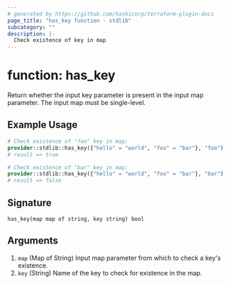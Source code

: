 ```yaml
---
# generated by https://github.com/hashicorp/terraform-plugin-docs
page_title: "has_key function - stdlib"
subcategory: ""
description: |-
  Check existence of key in map
---
```


# function: has_key

Return whether the input key parameter is present in the input map parameter. The input map must be single-level.

## Example Usage

```terraform
# Check existence of "foo" key in map:
provider::stdlib::has_key({"hello" = "world", "foo" = "bar"}, "foo")
# result => true

# Check existence of "bar" key in map:
provider::stdlib::has_key({"hello" = "world", "foo" = "bar"}, "bar")
# result => false
```

## Signature

<!-- signature generated by tfplugindocs -->
```text
has_key(map map of string, key string) bool
```

## Arguments

<!-- arguments generated by tfplugindocs -->
1. `map` (Map of String) Input map parameter from which to check a key's existence.
1. `key` (String) Name of the key to check for existence in the map.

